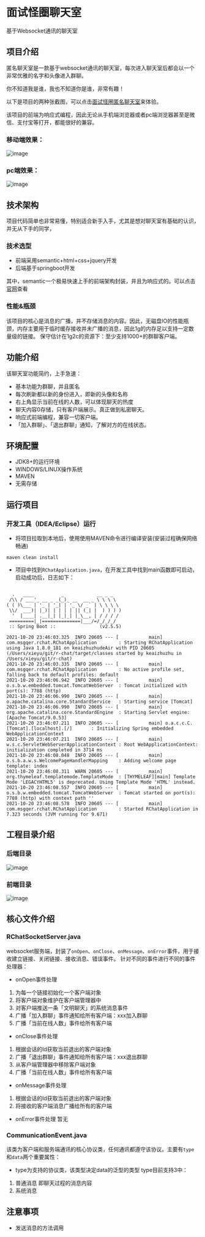 # 面试怪圈聊天室
基于Websocket通讯的聊天室

## 项目介绍
匿名聊天室是一款基于websocket通讯的聊天室，每次进入聊天室后都会以一个非常优雅的名字和头像进入群聊。

你不知道我是谁，我也不知道你是谁，非常有趣！

以下是项目的两种张截图，可以点击[面试怪圈匿名聊天室](http://139.155.78.177:7788)来体验。

该项目的前端为响应式编程，因此无论从手机端浏览器或者pc端浏览器甚至是微信、支付宝等打开，都能很好的兼容。

### 移动端效果：
![image](https://user-images.githubusercontent.com/7221514/138122312-1329f8fd-f4a5-4132-9b7c-6717875ff5e8.png)
### pc端效果：
![image](https://user-images.githubusercontent.com/7221514/138122623-22c100b9-59d8-4e51-b447-b52e79cdacb7.png)


## 技术架构
项目代码简单也非常易懂，特别适合新手入手，尤其是想对聊天室有基础的认识，并无从下手的同学，
### 技术选型
- 前端采用semantic+html+css+jquery开发
- 后端基于springboot开发

其中，semantic一个极易快速上手的前端架构封装，并且为响应式的。可以点击[官网](https://semantic-ui.com/)查看

### 性能&瓶颈
该项目的核心是消息的广播，并不存储消息的内容。因此，无磁盘IO的性能瓶颈，内存主要用于临时缓存接收并未广播的消息，因此1g的内存足以支持一定数量级的链接。
保守估计在1g2c的资源下：至少支持1000+的群聊客户端。


## 功能介绍
该聊天室功能简约，上手急速：
- 基本功能为群聊，并且匿名
- 每次刷新都以新的身份进入，即新的头像和名称
- 右上角显示当前在线的人数，可以体现聊天的热度
- 聊天内容0存储，只有客户端展示。真正做到私密聊天。
- 响应式前端编程，兼容一切客户端。
- 「加入群聊」、「退出群聊」通知，了解对方的在线状态。

## 环境配置
- JDK8+的运行环境
- WINDOWS/LINUX操作系统
- MAVEN
- 无需存储

## 运行项目
### 开发工具（IDEA/Eclipse）运行
- 将项目拉取到本地后，使用使用MAVEN命令进行编译安装(安装过程确保网络畅通)
```
maven clean install
```
- 项目中找到`RChatApplication.java`，在开发工具中找到main函数即可启动，启动成功后，日志如下：
```

  .   ____          _            __ _ _
 /\\ / ___'_ __ _ _(_)_ __  __ _ \ \ \ \
( ( )\___ | '_ | '_| | '_ \/ _` | \ \ \ \
 \\/  ___)| |_)| | | | | || (_| |  ) ) ) )
  '  |____| .__|_| |_|_| |_\__, | / / / /
 =========|_|==============|___/=/_/_/_/
 :: Spring Boot ::                (v2.5.5)

2021-10-20 23:46:03.325  INFO 20605 --- [           main] com.msgqer.rchat.RChatApplication        : Starting RChatApplication using Java 1.8.0_181 on keaizhuzhudeAir with PID 20605 (/Users/xieyu/git/r-chat/target/classes started by keaizhuzhu in /Users/xieyu/git/r-chat)
2021-10-20 23:46:03.335  INFO 20605 --- [           main] com.msgqer.rchat.RChatApplication        : No active profile set, falling back to default profiles: default
2021-10-20 23:46:06.942  INFO 20605 --- [           main] o.s.b.w.embedded.tomcat.TomcatWebServer  : Tomcat initialized with port(s): 7788 (http)
2021-10-20 23:46:06.990  INFO 20605 --- [           main] o.apache.catalina.core.StandardService   : Starting service [Tomcat]
2021-10-20 23:46:06.990  INFO 20605 --- [           main] org.apache.catalina.core.StandardEngine  : Starting Servlet engine: [Apache Tomcat/9.0.53]
2021-10-20 23:46:07.211  INFO 20605 --- [           main] o.a.c.c.C.[Tomcat].[localhost].[/]       : Initializing Spring embedded WebApplicationContext
2021-10-20 23:46:07.211  INFO 20605 --- [           main] w.s.c.ServletWebServerApplicationContext : Root WebApplicationContext: initialization completed in 3714 ms
2021-10-20 23:46:08.048  INFO 20605 --- [           main] o.s.b.a.w.s.WelcomePageHandlerMapping    : Adding welcome page template: index
2021-10-20 23:46:08.311  WARN 20605 --- [           main] org.thymeleaf.templatemode.TemplateMode  : [THYMELEAF][main] Template Mode 'LEGACYHTML5' is deprecated. Using Template Mode 'HTML' instead.
2021-10-20 23:46:08.557  INFO 20605 --- [           main] o.s.b.w.embedded.tomcat.TomcatWebServer  : Tomcat started on port(s): 7788 (http) with context path ''
2021-10-20 23:46:08.578  INFO 20605 --- [           main] com.msgqer.rchat.RChatApplication        : Started RChatApplication in 7.323 seconds (JVM running for 9.671)

```


## 工程目录介绍
### 后端目录
![image](https://user-images.githubusercontent.com/7221514/138259846-529a932c-61b7-4df2-a37b-be6db8e16d59.png)
### 前端目录
![image](https://user-images.githubusercontent.com/7221514/138261874-2d34964a-1ce2-4c0d-9a42-d73309db4e55.png)


## 核心文件介绍

### RChatSocketServer.java
websocket服务端，封装了`onOpen`、`onClose`、`onMessage`、`onError`事件，用于接收建立链接、关闭链接、接收消息、错误事件。
针对不同的事件进行不同的事件处理器：
- onOpen事件处理
1. 为每一个链接初始化一个客户端对象
2. 将客户端对象维护在客户端管理器中
3. 对客户端推送一条「文明聊天」的系统消息事件
4. 广播「加入群聊」事件通知给所有客户端：xxx加入群聊
5. 广播「当前在线人数」事件给所有客户端

- onClose事件处理
1. 根据会话的Id获取当前退出的客户端对象
2. 广播「退出群聊」事件通知给所有客户端：xxx退出群聊
3. 从客户端管理器中移除客户端对象
4. 广播「当前在线人数」事件给所有客户端

- onMessage事件处理
1. 根据会话的Id获取当前退出的客户端对象
2. 将接收的客户端消息广播给所有的客户端

- onError事件处理
暂无

### CommunicationEvent.java
该类为客户端和服务端通讯的核心协议类，任何通讯都遵守该协议。主要有`type`和`data`两个重要属性：
- type为支持的协议类，该类型决定data的泛型的类型
type目前支持3中：
1. 普通消息
即聊天过程的消息内容
2. 系统消息


## 注意事项
- 发送消息的方法调用





